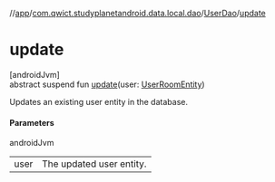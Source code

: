 //[app](../../../index.md)/[com.qwict.studyplanetandroid.data.local.dao](../index.md)/[UserDao](index.md)/[update](update.md)

# update

[androidJvm]\
abstract suspend fun [update](update.md)(user: [UserRoomEntity](../../com.qwict.studyplanetandroid.data.local.schema/-user-room-entity/index.md))

Updates an existing user entity in the database.

#### Parameters

androidJvm

| | |
|---|---|
| user | The updated user entity. |
